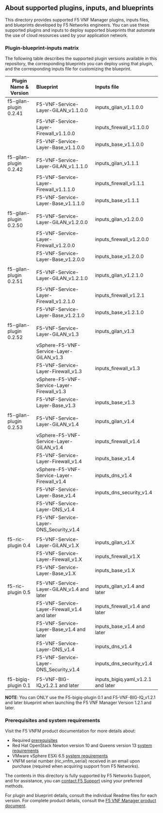 ## About supported plugins, inputs, and blueprints
This directory provides supported F5 VNF Manager plugins, inputs files, and blueprints developed by F5 Networks engineers. You can use these supported plugins and inputs to deploy supported blueprints that automate the use of cloud resources used by your application network. 

### Plugin-blueprint-inputs matrix
The following table describes the supported plugin versions available in this repository, the corresponding blueprints you can deploy using that plugin, and the corresponding inputs file for customizing the blueprint.

| Plugin Name & Version     | Blueprint                                    | Inputs file               |
| --------------------------| :--------------------------------------------| :-------------------------|
| f5-gilan-plugin 0.2.41    | F5-VNF-Service-Layer-GiLAN_v1.1.0.0          | inputs_gilan_v1.1.0.0     |
|                           | F5-VNF-Service-Layer-Firewall_v1.1.0.0       | inputs_firewall_v1.1.0.0  |
|                           | F5-VNF-Service-Layer-Base_v1.1.0.0           | inputs_base_v1.1.0.0      |
|                           |                                              |                           |
| f5-gilan-plugin 0.2.42    | F5-VNF-Service-Layer-GiLAN_v1.1.1.0          | inputs_gilan_v1.1.1       |
|                           | F5-VNF-Service-Layer-Firewall_v1.1.1.0       | inputs_firewall_v1.1.1    |
|                           | F5-VNF-Service-Layer-Base_v1.1.1.0           | inputs_base_v1.1.1        |
|                           |                                              |                           | 
| f5-gilan-plugin 0.2.50    | F5-VNF-Service-Layer-GiLAN_v1.2.0.0          | inputs_gilan_v1.2.0.0     |
|                           | F5-VNF-Service-Layer-Firewall_v1.2.0.0       | inputs_firewall_v1.2.0.0  |
|                           | F5-VNF-Service-Layer-Base_v1.2.0.0           | inputs_base_v1.2.0.0      |
|                           |                                              |                           | 
| f5-gilan-plugin 0.2.51    | F5-VNF-Service-Layer-GiLAN_v1.2.1.0          | inputs_gilan_v1.2.1.0     |
|                           | F5-VNF-Service-Layer-Firewall_v1.2.1.0       | inputs_firewall_v1.2.1    |
|                           | F5-VNF-Service-Layer-Base_v1.2.1.0           | inputs_base_v1.2.1.0      |
|                           |                                              |                           |
| f5-gilan-plugin 0.2.52    | F5-VNF-Service-Layer-GiLAN_v1.3              | inputs_gilan_v1.3         |
|                           | vSphere-F5-VNF-Service-Layer-GiLAN_v1.3      |                           |
|                           | F5-VNF-Service-Layer-Firewall_v1.3           | inputs_firewall_v1.3      |
|                           | vSphere-F5-VNF-Service-Layer-Firewall_v1.3   |                           | 
|                           | F5-VNF-Service-Layer-Base_v1.3               | inputs_base_v1.3          |
|                           |                                              |                           | 
| f5-gilan-plugin 0.2.53    | F5-VNF-Service-Layer-GiLAN_v1.4              | inputs_gilan_v1.4         |
|                           | vSphere-F5-VNF-Service-Layer-GiLAN_v1.4      | inputs_firewall_v1.4      |
|                           | F5-VNF-Service-Layer-Firewall_v1.4           | inputs_base_v1.4          |
|                           | vSphere-F5-VNF-Service-Layer-Firewall_v1.4   | inputs_dns_v1.4           | 
|                           | F5-VNF-Service-Layer-Base_v1.4               | inputs_dns_security_v1.4  |
|                           | F5-VNF-Service-Layer-DNS_v1.4                |                           |
|                           | F5-VNF-Service-Layer-DNS_Security_v1.4       |                           |
|                           |                                              |                           |
| f5-ric-plugin 0.4         | F5-VNF-Service-Layer-GiLAN_v1.X              | inputs_gilan_v1.X         |
|                           | F5-VNF-Service-Layer-Firewall_v1.X           | inputs_firewall_v1.X      |
|                           | F5-VNF-Service-Layer-Base_v1.X               | inputs_base_v1.X          |
|                           |                                              |                           |
| f5-ric-plugin 0.5         | F5-VNF-Service-Layer-GiLAN_v1.4 and later    | inputs_gilan_v1.4 and later        |
|                           | F5-VNF-Service-Layer-Firewall_v1.4 and later | inputs_firewall_v1.4 and later     |
|                           | F5-VNF-Service-Layer-Base_v1.4 and later     | inputs_base_v1.4 and later         |
|                           | F5-VNF-Service-Layer-DNS_v1.4                | inputs_dns_v1.4           |
|                           | F5-VNF-Service-Layer-DNS_Security_v1.4       | inputs_dns_security_v1.4  |
|                           |                                              |                           |      
| f5-bigiq-plugin 0.1       | F5-VNF-BIG-IQ_v1.2.1 and later               | inputs_bigiq.yaml_v1.2.1 and later |

**NOTE**: You can ONLY use the F5-bigiq-plugin 0.1 and F5-VNF-BIG-IQ_v1.2.1 and later blueprint when launching the F5 VNF Manager Version 1.2.1 and later.


### Prerequisites and system requirements
Visit the F5 VNFM product documentation for more details about:

- Required <a href="https://clouddocs.f5.com/cloud/nfv/latest/setup.html#prerequisites" target="_blank">prerequisites</a>  
- Red Hat OpenStack Newton version 10 and Queens version 13 [system requirements](https://clouddocs.f5.com/cloud/nfv/latest/setup.html#private-cloud-environment-setup)
- VMware vSphere ESXi 6.5 [system requirements](https://clouddocs.f5.com/cloud/nfv/latest/vmware-setup.html)
- VNFM serial number (ric_vnfm_serial) received in an email upon purchase (required when acquiring support from F5 Networks).

The contents in this directory is fully supported by F5 Networks Support, and for assistance, you can [contact F5 Support](https://www.f5.com/company/contact/regional-offices#product-support) using your preferred methods.

For plugin and blueprint details, consult the individual Readme files for each version. For complete product details, consult the [F5 VNF Manager product document](https://clouddocs.f5.com/cloud/nfv/latest/). 

